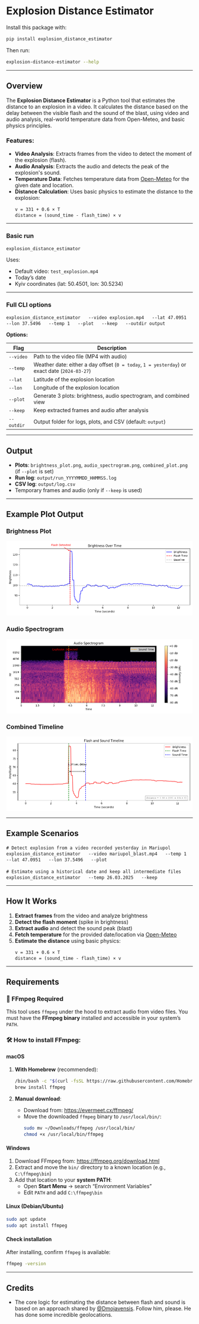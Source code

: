 
# Explosion Distance Estimator

Install this package with:

```bash
pip install explosion_distance_estimator
```

Then run:

```bash
explosion-distance-estimator --help
```

---

## Overview

The **Explosion Distance Estimator** is a Python tool that estimates the distance to an explosion in a video. It calculates the distance based on the delay between the visible flash and the sound of the blast, using video and audio analysis, real-world temperature data from Open-Meteo, and basic physics principles.

### Features:

- **Video Analysis**: Extracts frames from the video to detect the moment of the explosion (flash).
- **Audio Analysis**: Extracts the audio and detects the peak of the explosion's sound.
- **Temperature Data**: Fetches temperature data from [Open-Meteo](https://open-meteo.com) for the given date and location.
- **Distance Calculation**: Uses basic physics to estimate the distance to the explosion:
  ```
  v = 331 + 0.6 × T
  distance = (sound_time - flash_time) × v
  ```

---

### Basic run

```
explosion_distance_estimator
```

Uses:
- Default video: `test_explosion.mp4`
- Today’s date
- Kyiv coordinates (lat: 50.4501, lon: 30.5234)

---

### Full CLI options

```
explosion_distance_estimator   --video explosion.mp4   --lat 47.0951   --lon 37.5496   --temp 1   --plot   --keep   --outdir output
```

**Options:**

| Flag         | Description |
|--------------|-------------|
| `--video`    | Path to the video file (MP4 with audio) |
| `--temp`     | Weather date: either a day offset (`0 = today`, `1 = yesterday`) or exact date (`2024-03-27`) |
| `--lat`      | Latitude of the explosion location |
| `--lon`      | Longitude of the explosion location |
| `--plot`     | Generate 3 plots: brightness, audio spectrogram, and combined view |
| `--keep`     | Keep extracted frames and audio after analysis |
| `--outdir`   | Output folder for logs, plots, and CSV (default: `output`) |

---

## Output

- **Plots**: `brightness_plot.png`, `audio_spectrogram.png`, `combined_plot.png` (if `--plot` is set)
- **Run log**: `output/run_YYYYMMDD_HHMMSS.log`
- **CSV log**: `output/log.csv`
- Temporary frames and audio (only if `--keep` is used)

---

## Example Plot Output

### Brightness Plot
![Brightness Plot](examples/brightness_plot.png)

### Audio Spectrogram
![Audio Spectrogram](examples/audio_spectrogram.png)

### Combined Timeline
![Combined Plot](examples/combined_plot.png)

---

## Example Scenarios

```
# Detect explosion from a video recorded yesterday in Mariupol
explosion_distance_estimator   --video mariupol_blast.mp4   --temp 1   --lat 47.0951   --lon 37.5496   --plot

# Estimate using a historical date and keep all intermediate files
explosion_distance_estimator   --temp 26.03.2025   --keep
```

---

## How It Works

1. **Extract frames** from the video and analyze brightness
2. **Detect the flash moment** (spike in brightness)
3. **Extract audio** and detect the sound peak (blast)
4. **Fetch temperature** for the provided date/location via [Open-Meteo](https://open-meteo.com)
5. **Estimate the distance** using basic physics:
   ```
   v = 331 + 0.6 × T
   distance = (sound_time - flash_time) × v
   ```

---

## Requirements

### 🔧 FFmpeg Required

This tool uses `ffmpeg` under the hood to extract audio from video files. You must have the **FFmpeg binary** installed and accessible in your system’s `PATH`.

### 🛠️ How to install FFmpeg:

#### macOS

1. **With Homebrew** (recommended):
   ```bash
   /bin/bash -c "$(curl -fsSL https://raw.githubusercontent.com/Homebrew/install/HEAD/install.sh)"
   brew install ffmpeg
   ```

2. **Manual download**:
   - Download from: https://evermeet.cx/ffmpeg/
   - Move the downloaded `ffmpeg` binary to `/usr/local/bin/`:
     ```bash
     sudo mv ~/Downloads/ffmpeg /usr/local/bin/
     chmod +x /usr/local/bin/ffmpeg
     ```

#### Windows

1. Download FFmpeg from: https://ffmpeg.org/download.html
2. Extract and move the `bin/` directory to a known location (e.g., `C:\ffmpeg\bin`)
3. Add that location to your **system PATH**:
   - Open **Start Menu** → search “Environment Variables”
   - Edit `PATH` and add `C:\ffmpeg\bin`

#### Linux (Debian/Ubuntu)

```bash
sudo apt update
sudo apt install ffmpeg
```

#### Check installation

After installing, confirm `ffmpeg` is available:
```bash
ffmpeg -version
```

---

## Credits

- The core logic for estimating the distance between flash and sound is based on an approach shared by [@Dmojavensis](https://x.com/Dmojavensis/status/1881304006406140200). Follow him, please. He has done some incredible geolocations.
